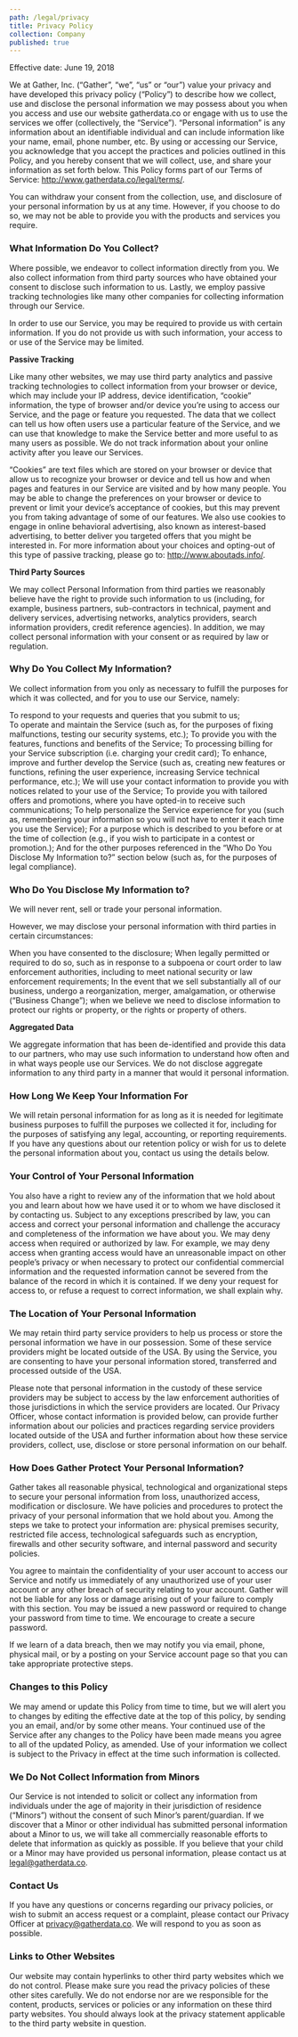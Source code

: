 ```yaml
---
path: /legal/privacy
title: Privacy Policy
collection: Company
published: true
---
```


Effective date: June 19, 2018

We at Gather, Inc. (“Gather”, “we”, “us” or “our”) value your privacy and have developed this privacy policy (“Policy”) to describe how we collect, use and disclose the personal information we may possess about you when you access and use our website gatherdata.co or engage with us to use the services we offer (collectively, the “Service”). “Personal information” is any information about an identifiable individual and can include information like your name, email, phone number, etc.
By using or accessing our Service, you acknowledge that you accept the practices and policies outlined in this Policy, and you hereby consent that we will collect, use, and share your information as set forth below. This Policy forms part of our Terms of Service: http://www.gatherdata.co/legal/terms/.

You can withdraw your consent from the collection, use, and disclosure of your personal information by us at any time. However, if you choose to do so, we may not be able to provide you with the products and services you require.

### What Information Do You Collect?

Where possible, we endeavor to collect information directly from you. We also collect information from third party sources who have obtained your consent to disclose such information to us. Lastly, we employ passive tracking technologies like many other companies for collecting information through our Service.

In order to use our Service, you may be required to provide us with certain information. If you do not provide us with such information, your access to or use of the Service may be limited.

**Passive Tracking**

Like many other websites, we may use third party analytics and passive tracking technologies to collect information from your browser or device, which may include your IP address, device identification, “cookie” information, the type of browser and/or device you’re using to access our Service, and the page or feature you requested. The data that we collect can tell us how often users use a particular feature of the Service, and we can use that knowledge to make the Service better and more useful to as many users as possible. We do not track information about your online activity after you leave our Services.

“Cookies” are text files which are stored on your browser or device that allow us to recognize your browser or device and tell us how and when pages and features in our Service are visited and by how many people. You may be able to change the preferences on your browser or device to prevent or limit your device’s acceptance of cookies, but this may prevent you from taking advantage of some of our features. We also use cookies to engage in online behavioral advertising, also known as interest-based advertising, to better deliver you targeted offers that you might be interested in. For more information about your choices and opting-out of this type of passive tracking, please go to: http://www.aboutads.info/.

**Third Party Sources**

We may collect Personal Information from third parties we reasonably believe have the right to provide such information to us (including, for example, business partners, sub-contractors in technical, payment and delivery services, advertising networks, analytics providers, search information providers, credit reference agencies). In addition, we may collect personal information with your consent or as required by law or regulation.

### Why Do You Collect My Information?

We collect information from you only as necessary to fulfill the purposes for which it was collected, and for you to use our Service, namely:

To respond to your requests and queries that you submit to us;\
To operate and maintain the Service (such as, for the purposes of fixing malfunctions, testing our security systems, etc.);
To provide you with the features, functions and benefits of the Service;
To processing billing for your Service subscription (i.e. charging your credit card);
To enhance, improve and further develop the Service (such as, creating new features or functions, refining the user experience, increasing Service technical performance, etc.);
We will use your contact information to provide you with notices related to your use of the Service;
To provide you with tailored offers and promotions, where you have opted-in to receive such communications;
To help personalize the Service experience for you (such as, remembering your information so you will not have to enter it each time you use the Service);
For a purpose which is described to you before or at the time of collection (e.g., if you wish to participate in a contest or promotion.);
And for the other purposes referenced in the “Who Do You Disclose My Information to?” section below (such as, for the purposes of legal compliance).

### Who Do You Disclose My Information to?

We will never rent, sell or trade your personal information.

However, we may disclose your personal information with third parties in certain circumstances:

When you have consented to the disclosure;
When legally permitted or required to do so, such as in response to a subpoena or court order to law enforcement authorities, including to meet national security or law enforcement requirements;
In the event that we sell substantially all of our business, undergo a reorganization, merger, amalgamation, or otherwise (“Business Change”);
when we believe we need to disclose information to protect our rights or property, or the rights or property of others.

**Aggregated Data**

We aggregate information that has been de-identified and provide this data to our partners, who may use such information to understand how often and in what ways people use our Services. We do not disclose aggregate information to any third party in a manner that would it personal information.

### How Long We Keep Your Information For

We will retain personal information for as long as it is needed for legitimate business purposes to fulfill the purposes we collected it for, including for the purposes of satisfying any legal, accounting, or reporting requirements.
If you have any questions about our retention policy or wish for us to delete the personal information about you, contact us using the details below.

### Your Control of Your Personal Information

You also have a right to review any of the information that we hold about you and learn about how we have used it or to whom we have disclosed it by contacting us. Subject to any exceptions prescribed by law, you can access and correct your personal information and challenge the accuracy and completeness of the information we have about you. We may deny access when required or authorized by law. For example, we may deny access when granting access would have an unreasonable impact on other people’s privacy or when necessary to protect our confidential commercial information and the requested information cannot be severed from the balance of the record in which it is contained. If we deny your request for access to, or refuse a request to correct information, we shall explain why.

### The Location of Your Personal Information

We may retain third party service providers to help us process or store the personal information we have in our possession. Some of these service providers might be located outside of the USA. By using the Service, you are consenting to have your personal information stored, transferred and processed outside of the USA.

Please note that personal information in the custody of these service providers may be subject to access by the law enforcement authorities of those jurisdictions in which the service providers are located. Our Privacy Officer, whose contact information is provided below, can provide further information about our policies and practices regarding service providers located outside of the USA and further information about how these service providers, collect, use, disclose or store personal information on our behalf.

### How Does Gather Protect Your Personal Information?

Gather takes all reasonable physical, technological and organizational steps to secure your personal information from loss, unauthorized access, modification or disclosure. We have policies and procedures to protect the privacy of your personal information that we hold about you. Among the steps we take to protect your information are: physical premises security, restricted file access, technological safeguards such as encryption, firewalls and other security software, and internal password and security policies.

You agree to maintain the confidentiality of your user account to access our Service and notify us immediately of any unauthorized use of your user account or any other breach of security relating to your account. Gather will not be liable for any loss or damage arising out of your failure to comply with this section. You may be issued a new password or required to change your password from time to time. We encourage to create a secure password.

If we learn of a data breach, then we may notify you via email, phone, physical mail, or by a posting on your Service account page so that you can take appropriate protective steps.

### Changes to this Policy

We may amend or update this Policy from time to time, but we will alert you to changes by editing the effective date at the top of this policy, by sending you an email, and/or by some other means. Your continued use of the Service after any changes to the Policy have been made means you agree to all of the updated Policy, as amended. Use of your information we collect is subject to the Privacy in effect at the time such information is collected.

### We Do Not Collect Information from Minors

Our Service is not intended to solicit or collect any information from individuals under the age of majority in their jurisdiction of residence (“Minors”) without the consent of such Minor’s parent/guardian. If we discover that a Minor or other individual has submitted personal information about a Minor to us, we will take all commercially reasonable efforts to delete that information as quickly as possible. If you believe that your child or a Minor may have provided us personal information, please contact us at legal@gatherdata.co.

### Contact Us

If you have any questions or concerns regarding our privacy policies, or wish to submit an access request or a complaint, please contact our Privacy Officer at privacy@gatherdata.co. We will respond to you as soon as possible.

### Links to Other Websites

Our website may contain hyperlinks to other third party websites which we do not control. Please make sure you read the privacy policies of these other sites carefully. We do not endorse nor are we responsible for the content, products, services or policies or any information on these third party websites. You should always look at the privacy statement applicable to the third party website in question.
